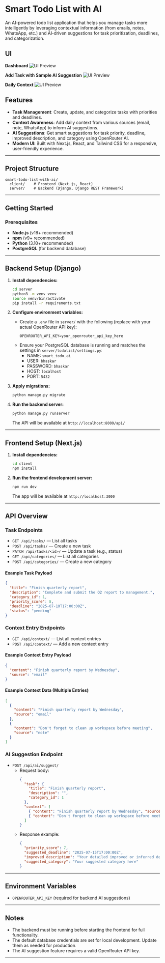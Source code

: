 # Smart Todo List with AI

An AI-powered todo list application that helps you manage tasks more intelligently by leveraging contextual information (from emails, notes, WhatsApp, etc.) and AI-driven suggestions for task prioritization, deadlines, and categorization.


## UI

**Dashboard**
![UI Preview](screenshots/dashboard.png)


**Add Task with Sample AI Suggestion**
![UI Preview](screenshots/sample_ai_suggestion.png)

**Daily Context**
![UI Preview](screenshots/context.png)



## Features
- **Task Management**: Create, update, and categorize tasks with priorities and deadlines.
- **Context Awareness**: Add daily context from various sources (email, note, WhatsApp) to inform AI suggestions.
- **AI Suggestions**: Get smart suggestions for task priority, deadline, improved description, and category using OpenRouter AI.
- **Modern UI**: Built with Next.js, React, and Tailwind CSS for a responsive, user-friendly experience.

---

## Project Structure
```
smart-todo-list-with-ai/
  client/    # Frontend (Next.js, React)
  server/    # Backend (Django, Django REST Framework)
```

---

## Getting Started

### Prerequisites
- **Node.js** (v18+ recommended)
- **npm** (v9+ recommended)
- **Python** (3.10+ recommended)
- **PostgreSQL** (for backend database)

---

## Backend Setup (Django)

1. **Install dependencies:**
   ```bash
   cd server
   python3 -m venv venv
   source venv/bin/activate
   pip install -r requirements.txt
   ```

2. **Configure environment variables:**
   - Create a `.env` file in `server/` with the following (replace with your actual OpenRouter API key):
     ```env
     OPENROUTER_API_KEY=your_openrouter_api_key_here
     ```
   - Ensure your PostgreSQL database is running and matches the settings in `server/todolist/settings.py`:
     - NAME: `smart_todo_ai`
     - USER: `bhaskar`
     - PASSWORD: `bhaskar`
     - HOST: `localhost`
     - PORT: `5432`

3. **Apply migrations:**
   ```bash
   python manage.py migrate
   ```

4. **Run the backend server:**
   ```bash
   python manage.py runserver
   ```
   The API will be available at `http://localhost:8000/api/`

---

## Frontend Setup (Next.js)

1. **Install dependencies:**
   ```bash
   cd client
   npm install
   ```

2. **Run the frontend development server:**
   ```bash
   npm run dev
   ```
   The app will be available at `http://localhost:3000`

---

## API Overview

### Task Endpoints
- `GET /api/tasks/` — List all tasks
- `POST /api/tasks/` — Create a new task
- `PATCH /api/tasks/<id>/` — Update a task (e.g., status)
- `GET /api/categories/` — List all categories
- `POST /api/categories/` — Create a new category

#### Example Task Payload
```json
{
  "title": "Finish quarterly report",
  "description": "Complete and submit the Q2 report to management.",
  "category_id": 1,
  "priority_score": 8,
  "deadline": "2025-07-10T17:00:00Z",
  "status": "pending"
}
```

### Context Entry Endpoints
- `GET /api/context/` — List all context entries
- `POST /api/context/` — Add a new context entry

#### Example Context Entry Payload
```json
{
  "content": "Finish quarterly report by Wednesday",
  "source": "email"
}
```

#### Example Context Data (Multiple Entries)
```json
[
  {
    "content": "Finish quarterly report by Wednesday",
    "source": "email"
  },
  {
    "content": "Don't forget to clean up workspace before meeting",
    "source": "note"
  }
]
```

### AI Suggestion Endpoint
- `POST /api/ai/suggest/`
  - Request body:
    ```json
    {
      "task": {
        "title": "Finish quarterly report",
        "description": "",
        "category_id": 1
      },
      "context": [
        { "content": "Finish quarterly report by Wednesday", "source": "email" },
        { "content": "Don't forget to clean up workspace before meeting", "source": "note" }
      ]
    }
    ```
  - Response example:
    ```json
    {
      "priority_score": 7,
      "suggested_deadline": "2025-07-15T17:00:00Z",
      "improved_description": "Your detailed improved or inferred description here.",
      "suggested_category": "Your suggested category here"
    }
    ```

---

## Environment Variables
- `OPENROUTER_API_KEY` (required for backend AI suggestions)

---

## Notes
- The backend must be running before starting the frontend for full functionality.
- The default database credentials are set for local development. Update them as needed for production.
- The AI suggestion feature requires a valid OpenRouter API key.

---
